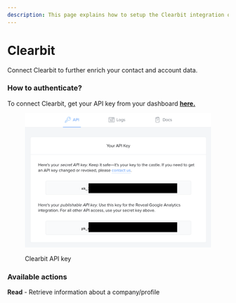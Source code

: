 ```yaml
---
description: This page explains how to setup the Clearbit integration on Cargo.
---
```


# Clearbit

Connect Clearbit to further enrich your contact and account data.

### How to authenticate?

To connect Clearbit, get your API key from your dashboard [**here.**](https://dashboard.clearbit.com/api)

<figure><img src="../.gitbook/assets/screenshot_1 (4).png" alt=""><figcaption><p>Clearbit API key</p></figcaption></figure>

### Available actions

**Read** - Retrieve information about a company/profile
